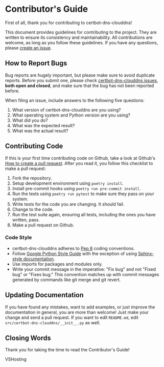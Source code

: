 # Contributor's Guide
First of all, thank you for contributing to certbot-dns-clouddns!

This document provides guidelines for contributing to the project. They are written to ensure its consistency and maintainability. All contributions are welcome, as long as you follow these guidelines. If you have any questions, please [create an issue](https://github.com/vshosting/certbot-dns-clouddns/issues/new).

## How to Report Bugs
Bug reports are hugely important, but please make sure to avoid duplicate reports. Before you submit one, please check [certbot-dns-clouddns issues](https://github.com/vshosting/certbot-dns-clouddns/issues), **both open and closed**, and make sure that the bug has not been reported before.

When filing an issue, include answers to the following five questions:
1. What version of certbot-dns-clouddns are you using?
2. What operating system and Python version are you using?
3. What did you do?
4. What was the expected result?
5. What was the actual result?

## Contributing Code
If this is your first time contributing code on Github, take a look at Github's [How to create a pull request](https://help.github.com/en/github/collaborating-with-issues-and-pull-requests/creating-a-pull-request). After you read it, you follow this checklist to make a pull request:
1. Fork the repository.
2. Setup development environment using `poetry install`.
3. Install pre-commit hooks using `poetry run pre-commit install`.
4. Run the tests using `poetry run pytest` to make sure they pass on your system.
5. Write tests for the code you are changing. It should fail.
6. Change to the code.
7. Run the test suite again, ensuring all tests, including the ones you have written, pass.
8. Make a pull request on Github.

### Code Style
- certbot-dns-clouddns adheres to [Pep 8](https://www.python.org/dev/peps/pep-0008/) coding conventions.
- Follow [Google Python Style Guide](https://google.github.io/styleguide/pyguide.html) with the exception of using [Sphinx-style documentation](https://www.sphinx-doc.org/en/master/).
- Use imports for packages and modules only.
- Write your commit message in the imperative: "Fix bug" and not "Fixed bug" or "Fixes bug." This convention matches up with commit messages generated by commands like git merge and git revert.

## Updating Documentation
If you have found any mistakes, want to add examples, or just improve the documentation in general, you are more than welcome! Just make your change and send a pull request. If you want to edit `README.md`, edit `src/certbot-dns-clouddns/__init__.py` as well.

## Closing Words
Thank you for taking the time to read the Contributor's Guide!

VSHosting
